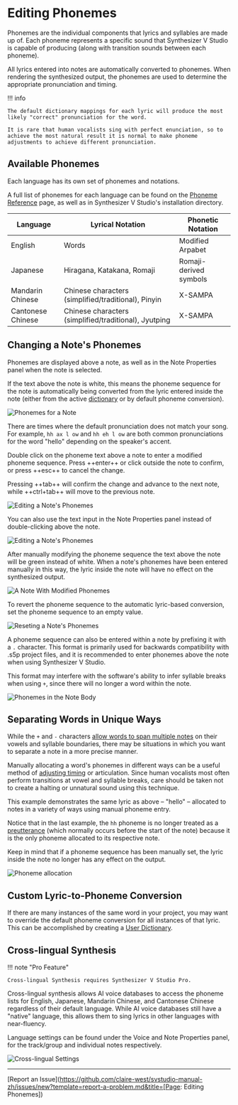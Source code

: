 # Editing Phonemes

Phonemes are the individual components that lyrics and syllables are made up of. Each phoneme represents a specific sound that Synthesizer V Studio is capable of producing (along with transition sounds between each phoneme).

All lyrics entered into notes are automatically converted to phonemes. When rendering the synthesized output, the phonemes are used to determine the appropriate pronunciation and timing.

!!! info

    The default dictionary mappings for each lyric will produce the most likely "correct" pronunciation for the word.

    It is rare that human vocalists sing with perfect enunciation, so to achieve the most natural result it is normal to make phoneme adjustments to achieve different pronunciation.

## Available Phonemes

Each language has its own set of phonemes and notations.

A full list of phonemes for each language can be found on the [Phoneme Reference](../phonemes.md) page, as well as in Synthesizer V Studio's installation directory.

|Language|Lyrical Notation|Phonetic Notation|
|---|---|---|
|English|Words|Modified Arpabet|
|Japanese|Hiragana, Katakana, Romaji|Romaji-derived symbols|
|Mandarin Chinese|Chinese characters (simplified/traditional), Pinyin|X-SAMPA|
|Cantonese Chinese|Chinese characters (simplified/traditional), Jyutping|X-SAMPA|

## Changing a Note's Phonemes

Phonemes are displayed above a note, as well as in the Note Properties panel when the note is selected.

If the text above the note is white, this means the phoneme sequence for the note is automatically being converted from the lyric entered inside the note (either from the active [dictionary](../advanced/user-dictionaries.md) or by default phoneme conversion).

![Phonemes for a Note](../img/note-properties/phonemes-b.png)

There are times where the default pronunciation does not match your song. For example, `hh ax l ow` and `hh eh l ow` are both common pronunciations for the word "hello" depending on the speaker's accent.

Double click on the phoneme text above a note to enter a modified phoneme sequence. Press ++enter++ or click outside the note to confirm, or press ++esc++ to cancel the change.

Pressing ++tab++ will confirm the change and advance to the next note, while ++ctrl+tab++ will move to the previous note.

![Editing a Note's Phonemes](../img/note-properties/phoneme-editing-b.png)

You can also use the text input in the Note Properties panel instead of double-clicking above the note.

![Editing a Note's Phonemes](../img/note-properties/phoneme-editing-2-b.png)

After manually modifying the phoneme sequence the text above the note will be green instead of white. When a note's phonemes have been entered manually in this way, the lyric inside the note will have no effect on the synthesized output.

![A Note With Modified Phonemes](../img/note-properties/phoneme-edited-b.png)

To revert the phoneme sequence to the automatic lyric-based conversion, set the phoneme sequence to an empty value.

![Reseting a Note's Phonemes](../img/note-properties/phoneme-reset-b.png)

A phoneme sequence can also be entered within a note by prefixing it with a `.` character. This format is primarily used for backwards compatibility with .s5p project files, and it is recommended to enter phonemes above the note when using Synthesizer V Studio.

This format may interfere with the software's ability to infer syllable breaks when using `+`, since there will no longer a word within the note.

![Phonemes in the Note Body](../img/note-properties/phonemes-in-note-b.png)

## Separating Words in Unique Ways

While the `+` and `-` characters [allow words to span multiple notes](../quickstart/entering-lyrics.md) on their vowels and  syllable boundaries, there may be situations in which you want to separate a note in a more precise manner.

Manually allocating a word's phonemes in different ways can be a useful method of [adjusting timing](note-and-phoneme-timing.md#more-precise-timing-adjustments) or articulation. Since human vocalists most often perform transitions at vowel and syllable breaks, care should be taken not to create a halting or unnatural sound using this technique.

This example demonstrates the same lyric as above – "hello" – allocated to notes in a variety of ways using manual phoneme entry.

Notice that in the last example, the `hh` phoneme is no longer treated as a [preutterance](note-and-phoneme-timing.md#note-offset) (which normally occurs before the start of the note) because it is the only phoneme allocated to its respective note.

Keep in mind that if a phoneme sequence has been manually set, the lyric inside the note no longer has any effect on the output.

![Phoneme allocation](../img/note-properties/phoneme-allocation.png)

## Custom Lyric-to-Phoneme Conversion

If there are many instances of the same word in your project, you may want to override the default phoneme conversion for all instances of that lyric. This can be accomplished by creating a [User Dictionary](../advanced/user-dictionaries.md).

## Cross-lingual Synthesis

!!! note "Pro Feature"

    Cross-lingual Synthesis requires Synthesizer V Studio Pro.

Cross-lingual synthesis allows AI voice databases to access the phoneme lists for English, Japanese, Mandarin Chinese, and Cantonese Chinese regardless of their default language. While AI voice databases still have a "native" language, this allows them to sing lyrics in other languages with near-fluency.

Language settings can be found under the Voice and Note Properties panel, for the track/group and individual notes respectively.

![Cross-lingual Settings](../img/ai-functions/cross-lingual.png)

---

[Report an Issue](https://github.com/claire-west/svstudio-manual-zh/issues/new?template=report-a-problem.md&title=[Page: Editing Phonemes])